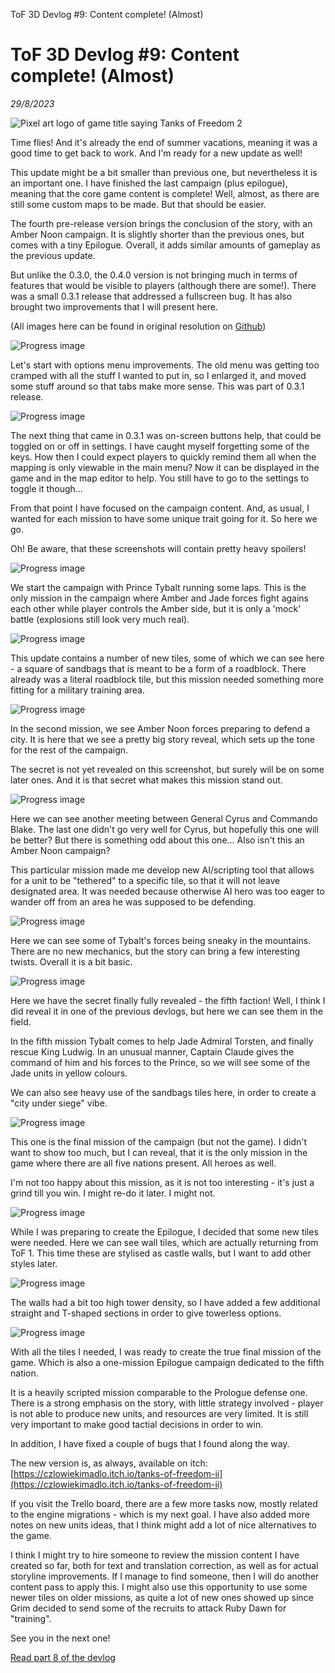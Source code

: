 ToF 3D Devlog #9: Content complete! (Almost)

# ToF 3D Devlog #9: Content complete! (Almost)
*29/8/2023*

![Pixel art logo of game title saying Tanks of Freedom 2](/assets/images/articles/tof-devlog-9/tof2_logo_600.png "Game title logo")

Time flies! And it's already the end of summer vacations, meaning it was a good time to get back to work. And I'm ready for a new update as well!

This update might be a bit smaller than previous one, but nevertheless it is an important one. I have finished the last campaign (plus epilogue), meaning that the core game content is complete! Well, almost, as there are still some custom maps to be made. But that should be easier.

The fourth pre-release version brings the conclusion of the story, with an Amber Noon campaign. It is slightly shorter than the previous ones, but comes with a tiny Epilogue. Overall, it adds similar amounts of gameplay as the previous update.

But unlike the 0.3.0, the 0.4.0 version is not bringing much in terms of features that would be visible to players (although there are some!). There was a small 0.3.1 release that addressed a fullscreen bug. It has also brought two improvements that I will present here.

(All images here can be found in original resolution on [Github](https://github.com/P1X-in/Tanks-of-Freedom-3-D/tree/master/docs/devlog))

![Progress image](/assets/images/articles/tof-devlog-9/progress_171.png "Progress image")

Let's start with options menu improvements. The old menu was getting too cramped with all the stuff I wanted to put in, so I enlarged it, and moved some stuff around so that tabs make more sense. This was part of 0.3.1 release.

![Progress image](/assets/images/articles/tof-devlog-9/progress_172.png "Progress image")

The next thing that came in 0.3.1 was on-screen buttons help, that could be toggled on or off in settings. I have caught myself forgetting some of the keys. How then I could expect players to quickly remind them all when the mapping is only viewable in the main menu? Now it can be displayed in the game and in the map editor to help. You still have to go to the settings to toggle it though...

From that point I have focused on the campaign content. And, as usual, I wanted for each mission to have some unique trait going for it. So here we go.

Oh! Be aware, that these screenshots will contain pretty heavy spoilers!

![Progress image](/assets/images/articles/tof-devlog-9/progress_173.png "Progress image")

We start the campaign with Prince Tybalt running some laps. This is the only mission in the campaign where Amber and Jade forces fight agains each other while player controls the Amber side, but it is only a 'mock' battle (explosions still look very much real).

![Progress image](/assets/images/articles/tof-devlog-9/progress_174.png "Progress image")

This update contains a number of new tiles, some of which we can see here - a square of sandbags that is meant to be a form of a roadblock. There already was a literal roadblock tile, but this mission needed something more fitting for a military training area.

![Progress image](/assets/images/articles/tof-devlog-9/progress_175.png "Progress image")

In the second mission, we see Amber Noon forces preparing to defend a city. It is here that we see a pretty big story reveal, which sets up the tone for the rest of the campaign.

The secret is not yet revealed on this screenshot, but surely will be on some later ones. And it is that secret what makes this mission stand out.

![Progress image](/assets/images/articles/tof-devlog-9/progress_176.png "Progress image")

Here we can see another meeting between General Cyrus and Commando Blake. The last one didn't go very well for Cyrus, but hopefully this one will be better? But there is something odd about this one... Also isn't this an Amber Noon campaign?

This particular mission made me develop new AI/scripting tool that allows for a unit to be "tethered" to a specific tile, so that it will not leave designated area. It was needed because otherwise AI hero was too eager to wander off from an area he was supposed to be defending.

![Progress image](/assets/images/articles/tof-devlog-9/progress_177.png "Progress image")

Here we can see some of Tybalt's forces being sneaky in the mountains. There are no new mechanics, but the story can bring a few interesting twists. Overall it is a bit basic.

![Progress image](/assets/images/articles/tof-devlog-9/progress_178.png "Progress image")

Here we have the secret finally fully revealed - the fifth faction! Well, I think I did reveal it in one of the previous devlogs, but here we can see them in the field.

In the fifth mission Tybalt comes to help Jade Admiral Torsten, and finally rescue King Ludwig. In an unusual manner, Captain Claude gives the command of him and his forces to the Prince, so we will see some of the Jade units in yellow colours.

We can also see heavy use of the sandbags tiles here, in order to create a "city under siege" vibe.

![Progress image](/assets/images/articles/tof-devlog-9/progress_179.png "Progress image")

This one is the final mission of the campaign (but not the game). I didn't want to show too much, but I can reveal, that it is the only mission in the game where there are all five nations present. All heroes as well.

I'm not too happy about this mission, as it is not too interesting - it's just a grind till you win. I might re-do it later. I might not.

![Progress image](/assets/images/articles/tof-devlog-9/progress_180.png "Progress image")

While I was preparing to create the Epilogue, I decided that some new tiles were needed. Here we can see wall tiles, which are actually returning from ToF 1. This time these are stylised as castle walls, but I want to add other styles later.

![Progress image](/assets/images/articles/tof-devlog-9/progress_181.png "Progress image")

The walls had a bit too high tower density, so I have added a few additional straight and T-shaped sections in order to give towerless options.

![Progress image](/assets/images/articles/tof-devlog-9/progress_182.png "Progress image")

With all the tiles I needed, I was ready to create the true final mission of the game. Which is also a one-mission Epilogue campaign dedicated to the fifth nation.

It is a heavily scripted mission comparable to the Prologue defense one. There is a strong emphasis on the story, with little strategy involved - player is not able to produce new units, and resources are very limited. It is still very important to make good tactial decisions in order to win.

In addition, I have fixed a couple of bugs that I found along the way.

The new version is, as always, available on itch: [https://czlowiekimadlo.itch.io/tanks-of-freedom-ii](https://czlowiekimadlo.itch.io/tanks-of-freedom-ii)

If you visit the Trello board, there are a few more tasks now, mostly related to the engine migrations - which is my next goal. I have also added more notes on new units ideas, that I think might add a lot of nice alternatives to the game.

I think I might try to hire someone to review the mission content I have created so far, both for text and translation correction, as well as for actual storyline improvements. If I manage to find someone, then I will do another content pass to apply this. I might also use this opportunity to use some newer tiles on older missions, as quite a lot of new ones showed up since Grim decided to send some of the recruits to attack Ruby Dawn for "training".

See you in the next one!

[Read part 8 of the devlog](/tof-devlog-8)
